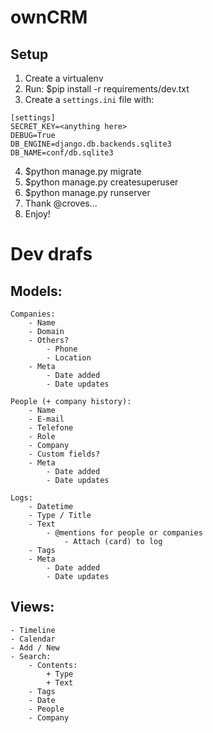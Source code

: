 # ownCRM

## Setup

1. Create a virtualenv
2. Run: $pip install -r requirements/dev.txt
3. Create a ```settings.ini``` file with:

```
[settings]  
SECRET_KEY=<anything here>  
DEBUG=True  
DB_ENGINE=django.db.backends.sqlite3  
DB_NAME=conf/db.sqlite3  
```
  
4. $python manage.py migrate
5. $python manage.py createsuperuser
6. $python manage.py runserver
7. Thank @croves...
8. Enjoy!


# Dev drafs

## Models:
    Companies:
        - Name
        - Domain
        - Others?
            - Phone
            - Location
        - Meta
            - Date added
            - Date updates

    People (+ company history):
        - Name
        - E-mail
        - Telefone
        - Role
        - Company
        - Custom fields?
        - Meta
            - Date added
            - Date updates

    Logs:
        - Datetime
        - Type / Title
        - Text
            - @mentions for people or companies
                - Attach (card) to log
        - Tags
        - Meta
            - Date added
            - Date updates

## Views:
    - Timeline
    - Calendar
    - Add / New
    - Search:
        - Contents:
            + Type
            + Text
        - Tags
        - Date
        - People
        - Company


